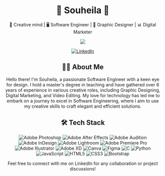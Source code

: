 <h1 align="center">💫 Souheila 💫</h1> 
<p align="center">🎨 Creative mind | 🖥️ Software Engineer | 📸 Graphic Designer | 📊 Digital Marketer</p>

<p align="center">
   <img src="https://readme-typing-svg.demolab.com?font=Fira+Code&pause=800&color=7C62F7&multiline=true&width=400&lines=Don't+forget+to+reach+out+" />
</p>

<p align="center">
   <a href="https://www.linkedin.com/in/souheila-s/" target="_blank">
      <img src="https://img.shields.io/badge/LinkedIn-Connect-blue?style=for-the-badge&logo=linkedin&logoColor=white" alt="LinkedIn">
   </a>
</p>

<h2 align="center">👩‍💻 About Me</h2>

<p align="center">Hello there! I'm Souheila, a passionate Software Engineer with a keen eye for design. I hold a master's degree in teaching and have gathered over 6 years of experience in various creative roles, including Graphic Designing, Digital Marketing, and Video Editing. My love for technology has led me to embark on a journey to excel in Software Engineering, where I aim to use my creative skills to craft elegant and efficient solutions.</p>

<h2 align="center">🛠️ Tech Stack</h2>

<p align="center">
   <img src="https://img.shields.io/badge/Adobe%20Photoshop-31A8FF?style=for-the-badge&logo=adobe-photoshop&logoColor=white" alt="Adobe Photoshop">
   <img src="https://img.shields.io/badge/Adobe%20After%20Effects-9999FF?style=for-the-badge&logo=adobe-after-effects&logoColor=white" alt="Adobe After Effects">
   <img src="https://img.shields.io/badge/Adobe%20Audition-9999FF?style=for-the-badge&logo=adobe-audition&logoColor=white" alt="Adobe Audition">
   <img src="https://img.shields.io/badge/Adobe%20InDesign-B54B83?style=for-the-badge&logo=adobe-indesign&logoColor=white" alt="Adobe InDesign">
   <img src="https://img.shields.io/badge/Adobe%20Lightroom-31A8FF?style=for-the-badge&logo=adobe-lightroom&logoColor=white" alt="Adobe Lightroom">
   <img src="https://img.shields.io/badge/Adobe%20Premiere%20Pro-9999FF?style=for-the-badge&logo=adobe-premiere-pro&logoColor=white" alt="Adobe Premiere Pro">
   <img src="https://img.shields.io/badge/Adobe%20Illustrator-FF9A00?style=for-the-badge&logo=adobe-illustrator&logoColor=white" alt="Adobe Illustrator">
   <img src="https://img.shields.io/badge/Adobe%20XD-B54B83?style=for-the-badge&logo=adobe-xd&logoColor=white" alt="Adobe XD">
   <img src="https://img.shields.io/badge/Canva-00C4CC?style=for-the-badge&logo=canva&logoColor=white" alt="Canva">
   <img src="https://img.shields.io/badge/Figma-F24E1E?style=for-the-badge&logo=figma&logoColor=white" alt="Figma">
   <img src="https://img.shields.io/badge/C-00599C?style=for-the-badge&logo=c&logoColor=white" alt="C">
   <img src="https://img.shields.io/badge/Python-14354C?style=for-the-badge&logo=python&logoColor=white" alt="Python">
   <img src="https://img.shields.io/badge/JavaScript-F7DF1E?style=for-the-badge&logo=javascript&logoColor=black" alt="JavaScript">
   <img src="https://img.shields.io/badge/HTML5-E34F26?style=for-the-badge&logo=html5&logoColor=white" alt="HTML5">
   <img src="https://img.shields.io/badge/CSS3-1572B6?style=for-the-badge&logo=css3&logoColor=white" alt="CSS3">
   <img src="https://img.shields.io/badge/Bootstrap-563D7C?style=for-the-badge&logo=bootstrap&logoColor=white" alt="Bootstrap">
</p>

<p align="center">Feel free to connect with me on LinkedIn for any collaboration or project discussions!</p>


